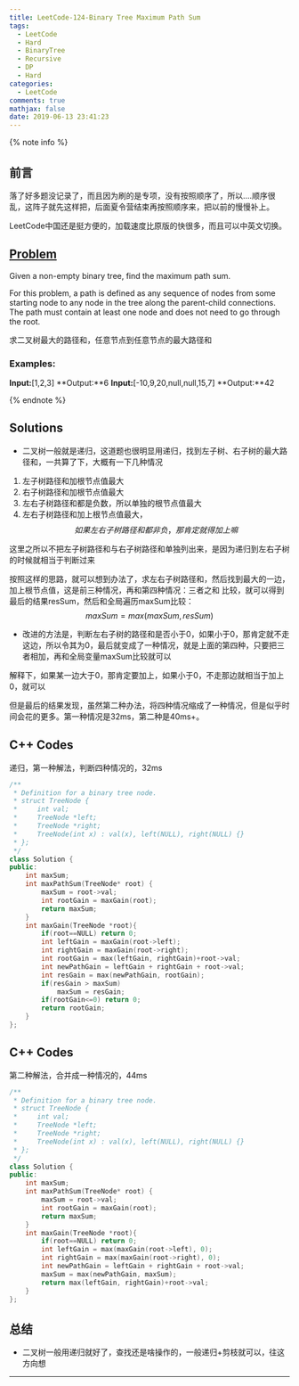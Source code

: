 ```yaml
---
title: LeetCode-124-Binary Tree Maximum Path Sum
tags:
  - LeetCode
  - Hard
  - BinaryTree
  - Recursive
  - DP
  - Hard
categories:
  - LeetCode
comments: true
mathjax: false
date: 2019-06-13 23:41:23
---
```


<meta name="referrer" content="no-referrer" />

{% note info %}
## 前言
落了好多题没记录了，而且因为刷的是专项，没有按照顺序了，所以....顺序很乱，这阵子就先这样把，后面夏令营结束再按照顺序来，把以前的慢慢补上。

LeetCode中国还是挺方便的，加载速度比原版的快很多，而且可以中英文切换。

## [Problem](https://leetcode-cn.com/problems/binary-tree-maximum-path-sum/submissions/)   
Given a non-empty binary tree, find the maximum path sum.

For this problem, a path is defined as any sequence of nodes from some starting node to any node in the tree along the parent-child connections. The path must contain at least one node and does not need to go through the root.

求二叉树最大的路径和，任意节点到任意节点的最大路径和

### Examples:
**Input:**[1,2,3]
**Output:**6
**Input:**[-10,9,20,null,null,15,7]
**Output:**42

{% endnote %}
<!--more-->

## Solutions
- 二叉树一般就是递归，这道题也很明显用递归，找到左子树、右子树的最大路径和，一共算了下，大概有一下几种情况

1. 左子树路径和加根节点值最大
2. 右子树路径和加根节点值最大
3. 左右子树路径和都是负数，所以单独的根节点值最大
4. 左右子树路径和加上根节点值最大，$$ 如果左右子树路径和都非负，那肯定就得加上嘛 $$

这里之所以不把左子树路径和与右子树路径和单独列出来，是因为递归到左右子树的时候就相当于判断过来

按照这样的思路，就可以想到办法了，求左右子树路径和，然后找到最大的一边，加上根节点值，这是前三种情况，再和第四种情况：三者之和 比较，就可以得到最后的结果resSum，然后和全局遍历maxSum比较：$$ maxSum = max(maxSum, resSum) $$

- 改进的方法是，判断左右子树的路径和是否小于0，如果小于0，那肯定就不走这边，所以令其为0，最后就变成了一种情况，就是上面的第四种，只要把三者相加，再和全局变量maxSum比较就可以

解释下，如果某一边大于0，那肯定要加上，如果小于0，不走那边就相当于加上0，就可以

但是最后的结果发现，虽然第二种办法，将四种情况缩成了一种情况，但是似乎时间会花的更多。第一种情况是32ms，第二种是40ms+。


## C++ Codes
递归，第一种解法，判断四种情况的，32ms

```C++
/**
 * Definition for a binary tree node.
 * struct TreeNode {
 *     int val;
 *     TreeNode *left;
 *     TreeNode *right;
 *     TreeNode(int x) : val(x), left(NULL), right(NULL) {}
 * };
 */
class Solution {
public:
    int maxSum;
    int maxPathSum(TreeNode* root) {
        maxSum = root->val;
        int rootGain = maxGain(root);
        return maxSum;
    }
    int maxGain(TreeNode *root){
        if(root==NULL) return 0;
        int leftGain = maxGain(root->left);
        int rightGain = maxGain(root->right);
        int rootGain = max(leftGain, rightGain)+root->val;
        int newPathGain = leftGain + rightGain + root->val;
        int resGain = max(newPathGain, rootGain);
        if(resGain > maxSum)
            maxSum = resGain;
        if(rootGain<=0) return 0;
        return rootGain;
    }
};
```

## C++ Codes
第二种解法，合并成一种情况的，44ms

```C++
/**
 * Definition for a binary tree node.
 * struct TreeNode {
 *     int val;
 *     TreeNode *left;
 *     TreeNode *right;
 *     TreeNode(int x) : val(x), left(NULL), right(NULL) {}
 * };
 */
class Solution {
public:
    int maxSum;
    int maxPathSum(TreeNode* root) {
        maxSum = root->val;
        int rootGain = maxGain(root);
        return maxSum;
    }
    int maxGain(TreeNode *root){
        if(root==NULL) return 0;
        int leftGain = max(maxGain(root->left), 0);
        int rightGain = max(maxGain(root->right), 0);
        int newPathGain = leftGain + rightGain + root->val;
        maxSum = max(newPathGain, maxSum);
        return max(leftGain, rightGain)+root->val;
    }
};
```


## 总结
- 二叉树一般用递归就好了，查找还是啥操作的，一般递归+剪枝就可以，往这方向想 


------
